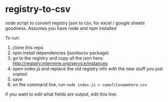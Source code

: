 # registry-to-csv
node script to convert registry json to csv, for excel / google sheets goodness. Assumes you have node and npm installed

To run:

1. clone this repo
2. npm install dependencies (jsontocsv package)
3. go to the registry and copy all the json here: http://registry.intermine.org/service/instances
4. open index.js and replace the old registry info with the new stuff you just copied.
5. save
6. on the command line, run `node index.js > somefilenamehere.csv`

if you want to edit what fields are output, edit this line: 
